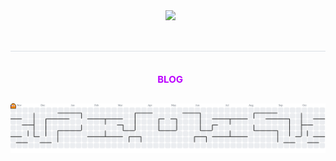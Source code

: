 <div align="center">
  <img src="https://capsule-render.vercel.app/api?type=transparent&color=9900ff&height=120&text=:)&animation=twinkling&fontColor=bb00ff&fontSize=50" />
</div>

<div align="center">
  <h2 style="border-bottom: 1px solid #d8dee4; color: #282d33;"> </h2>
  <div style="font-weight: 700; font-size: 15px; text-align: center; color: #282d33;">
    <a href="https://r4uzn.github.io" style="text-decoration: none; color: #bb00ff;">BLOG</a>
  </div>
</div>

##
<picture>
    <source media="(prefers-color-scheme: dark)" srcset="https://raw.githubusercontent.com/r4uzn/r4uzn/output-pacman/pacman-contribution-graph-dark.svg">
    <source media="(prefers-color-scheme: light)" srcset="https://raw.githubusercontent.com/r4uzn/r4uzn/output-pacman/pacman-contribution-graph.svg">
    <img alt="pacman contribution graph" src="https://raw.githubusercontent.com/r4uzn/r4uzn/output-pacman/pacman-contribution-graph.svg">
</picture>
